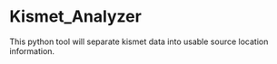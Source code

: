 # Kismet_Analyzer
This python tool will separate kismet data into usable source location information.
